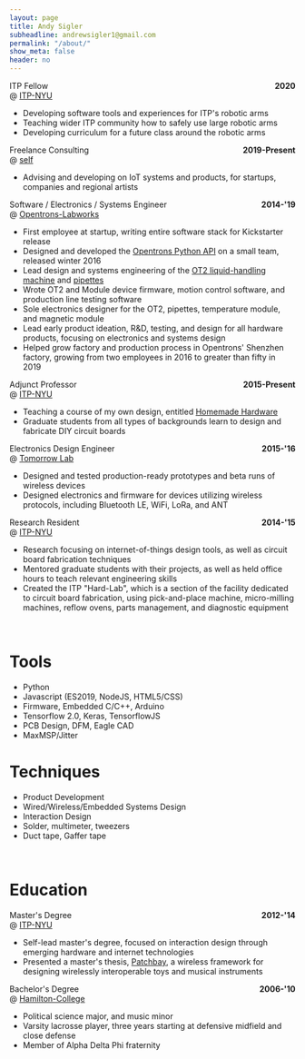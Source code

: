 ```yaml
---
layout: page
title: Andy Sigler
subheadline: andrewsigler1@gmail.com
permalink: "/about/"
show_meta: false
header: no
---
```

<style type="text/css">
    .dateRight {
        float: right;
        font-weight: bold;
        margin-left:20px;
    }
    .textWidth {
        width: fit-content;
    }
    .{
        background-color: rgb(253,253,253);
    }
</style>
<div class="thing" style="width: 100%; max-width: 650px">
    <div>
        <span class="subheadline">ITP Fellow</span>
        <span class="dateRight">2020</span><br />
        <span class="subheadline">@ <a href="http://tisch.nyu.edu/itp">ITP-NYU</a></span>
        <ul>
            <li class="textWidth">Developing software tools and experiences for ITP's robotic arms</li>
            <li class="textWidth">Teaching wider ITP community how to safely use large robotic arms</li>
            <li class="textWidth">Developing curriculum for a future class around the robotic arms</li>
        </ul>
    </div>
    <div>
        <span class="subheadline">Freelance Consulting</span>
        <span class="dateRight">2019-Present</span><br />
        <span class="subheadline">@ <a href="http://andysigler.com">self</a></span>
        <ul>
            <li class="textWidth">Advising and developing on IoT systems and products, for startups, companies and regional artists</li>
        </ul>
    </div>
    <div>
        <span class="subheadline">Software / Electronics / Systems Engineer</span>
        <span class="dateRight">2014-'19</span><br />
        <span class="subheadline">@ <a href="http://opentrons.com">Opentrons-Labworks</a></span>
        <ul>
            <li class="textWidth">First employee at startup, writing entire software stack for Kickstarter release</li>
            <li class="textWidth">Designed and developed the <a href="https://github.com/Opentrons/opentrons">Opentrons Python API</a> on a small team, released winter 2016</li>
            <li class="textWidth">Lead design and systems engineering of the <a href="https://opentrons.com/ot-2">OT2 liquid-handling machine</a> and <a href="https://opentrons.com/pipettes">pipettes</a></li>
            <li class="textWidth">Wrote OT2 and Module device firmware, motion control software, and production line testing software</li>
            <li class="textWidth">Sole electronics designer for the OT2, pipettes, temperature module, and magnetic module</li>
            <li class="textWidth">Lead early product ideation, R&D, testing, and design for all hardware products, focusing on electronics and systems design</li>
            <li class="textWidth">Helped grow factory and production process in Opentrons' Shenzhen factory, growing from two employees in 2016 to greater than fifty in 2019</li>
        </ul>
    </div>
    <div>
        <span class="subheadline">Adjunct Professor</span>
        <span class="dateRight">2015-Present</span><br />
        <span class="subheadline">@ <a href="http://tisch.nyu.edu/itp">ITP-NYU</a></span>
        <ul>
            <li class="textWidth">Teaching a course of my own design, entitled <a href="http://homemadehardware.com">Homemade Hardware</a></li>
            <li class="textWidth">Graduate students from all types of backgrounds learn to design and fabricate DIY circuit boards</li>
        </ul>
    </div>
    <div>
        <span class="subheadline">Electronics Design Engineer</span>
        <span class="dateRight">2015-'16</span><br />
        <span class="subheadline">@ <a href="http://tomorrow-lab.com">Tomorrow Lab</a></span>
        <ul>
            <li class="textWidth">Designed and tested production-ready prototypes and beta runs of wireless devices</li>
            <li class="textWidth">Designed electronics and firmware for devices utilizing wireless protocols, including Bluetooth LE, WiFi, LoRa, and ANT</li>
        </ul>
    </div>
    <div>
        <span class="subheadline">Research Resident</span>
        <span class="dateRight">2014-'15</span><br />
        <span class="subheadline">@ <a href="http://tisch.nyu.edu/itp">ITP-NYU</a></span>
        <ul>
            <li class="textWidth">Research focusing on internet-of-things design tools, as well as circuit board fabrication techniques</li>
            <li class="textWidth">Mentored graduate students with their projects, as well as held office hours to teach relevant engineering skills</li>
            <li class="textWidth">Created the ITP "Hard-Lab", which is a section of the facility dedicated to circuit board fabrication, using pick-and-place machine, micro-milling machines, reflow ovens, parts management, and diagnostic equipment</li>
        </ul>
    </div>
    <br />
    <h1><span class="matchbook">Tools</span></h1>
    <div>
        <ul>
            <li class="textWidth">Python</li>
            <li class="textWidth">Javascript (ES2019, NodeJS, HTML5/CSS)</li>
            <li class="textWidth">Firmware, Embedded C/C++, Arduino</li>
            <li class="textWidth">Tensorflow 2.0, Keras, TensorflowJS</li>
            <li class="textWidth">PCB Design, DFM, Eagle CAD</li>
            <li class="textWidth">MaxMSP/Jitter</li>
        </ul>
    </div>
    <h1><span class="matchbook">Techniques</span></h1>
    <div>
        <ul>
            <li class="textWidth">Product Development</li>
            <li class="textWidth">Wired/Wireless/Embedded Systems Design</li>
            <li class="textWidth">Interaction Design</li>
            <li class="textWidth">Solder, multimeter, tweezers</li>
            <li class="textWidth">Duct tape, Gaffer tape</li>
        </ul>
    </div>
    <br />
    <h1><span class="matchbook">Education</span></h1>
    <div>
        <span class="subheadline">Master's Degree</span>
        <span class="dateRight">2012-'14</span><br />
        <span class="subheadline">@ <a href="http://tisch.nyu.edu/itp">ITP-NYU</a></span>
        <ul>
            <li class="textWidth">Self-lead master's degree, focused on interaction design through emerging hardware and internet technologies</li>
            <li class="textWidth">Presented a master's thesis, <a href="{{site.url}}/patchbay">Patchbay</a>, a wireless framework for designing wirelessly interoperable toys and musical instruments</li>
        </ul>
    </div>
    <div>
        <span class="subheadline">Bachelor's Degree</span>
        <span class="dateRight">2006-'10</span><br />
        <span class="subheadline">@ <a href="https://www.hamilton.edu">Hamilton-College</a></span>
        <ul>
            <li class="textWidth">Political science major, and music minor</li>
            <li class="textWidth">Varsity lacrosse player, three years starting at defensive midfield and close defense</li>
            <li class="textWidth">Member of Alpha Delta Phi fraternity</li>
        </ul>
    </div>
</div>
